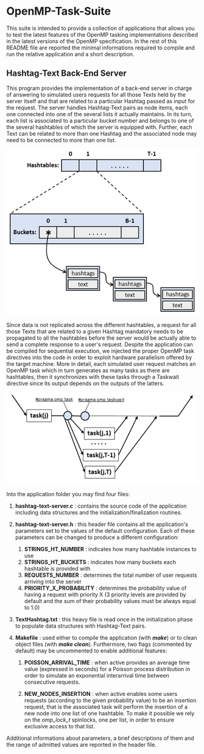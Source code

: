 # OpenMP-Task-Suite
This suite is intended to provide a collection of applications that allows you to test the latest features of the OpenMP tasking implementations described in the latest versions of the OpenMP specification. In the rest of this README file are reported the minimal informations required to compile and run the relative application and a short description.

## Hashtag-Text Back-End Server
This program provides the implementation of a back-end server in charge of answering to simulated users requests for all those Texts held by the server itself and that are related to a particular Hashtag passed as input for the request. The server handles Hashtag-Text pairs as node items, each one connected into one of the several lists it actually maintains. In its turn, each list is associated to a particular bucket number and belongs to one of the several hashtables of which the server is equipped with. Further, each Text can be related to more than one Hashtag and the associated node may need to be connected to more than one list.

![Hashtag-Text-Data-Model](Images/Hashtag-Text-Architecture.png)

Since data is not replicated across the different hashtables, a request for all those Texts that are related to a given Hashtag mandatory needs to be propagated to all the hashtables before the server would be actually able to send a complete response to a user's request.
Despite the application can be compiled for sequential execution, we injected the proper OpenMP task directives into the code in order to exploit hardware parallelism offered by the target machine. More in detail, each simulated user request matches an OpenMP task which in turn generates as many tasks as there are hashtables, then it synchronizes with these tasks through a Taskwait directive since its output depends on the outputs of the latters.

![Hashtag-Text-Tasking-Model](Images/Hashtag-Text-Tasking-Model.png)

Into the application folder you may find four files:

1. **hashtag-text-server.c** : contains the source code of the application including data structures and the initialization/finalization routines.

2. **hashtag-text-server.h** : this header file contains all the application's parameters set to the values of the default configuration. Each of these parameters can be changed to produce a different configuration:

    1. **STRINGS_HT_NUMBER** : indicates how many hashtable instances to use
    2. **STRINGS_HT_BUCKETS** : indicates how many buckets each hashtable is provided with
    3. **REQUESTS_NUMBER** : determines the total number of user requests arriving into the server
    4. **PRIORITY_X_PROBABILITY** : determines the probability value of having a request with priority X (3 priority levels are provided by default and the sum of their probability values must be always equal to 1.0)

3. **TextHashtag.txt** : this heavy file is read once in the initialization phase to populate data structures with Hashtag-Text pairs.

4. **Makefile** : used either to compile the application (with ***make***) or to clean object files (with ***make clean***). Furthermore, two flags (commented by default) may be uncommented to enable additional features:

    1. **POISSON_ARRIVAL_TIME** : when active provides an average time value (expressed in seconds) for a Poisson process distribution in order to simulate an exponential interarrival time between consecutive requests.
    
    2. **NEW_NODES_INSERTION** : when active enables some users requests (according to the given probability value) to be an insertion request, that is the associated task will perform the insertion of a new node into one list of one hashtable. To make it possible we rely on the *omp_lock_t* spinlocks, one per list, in order to ensure exclusive access to that list.

Additional informations about parameters, a brief descriptions of them and the range of admitted values are reported in the header file.
